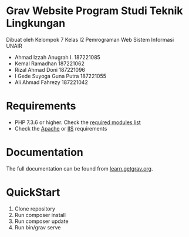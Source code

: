 # Grav Website Program Studi Teknik Lingkungan

Dibuat oleh Kelompok 7 Kelas I2 Pemrograman Web Sistem Informasi UNAIR

* Ahmad Izzah Anugrah I.    187221085
* Kemal Ramadhan            187221062
* Rizal Ahmad Doni          187221096
* I Gede Suyoga Guna Putra  187221055
* Ali Ahmad Fahrezy         187221042


# Requirements

- PHP 7.3.6 or higher. Check the [required modules list](https://learn.getgrav.org/basics/requirements#php-requirements)
- Check the [Apache](https://learn.getgrav.org/basics/requirements#apache-requirements) or [IIS](https://learn.getgrav.org/basics/requirements#iis-requirements) requirements

# Documentation

The full documentation can be found from [learn.getgrav.org](https://learn.getgrav.org).

# QuickStart

1. Clone repository
2. Run composer install
3. Run composer update
4. Run bin/grav serve 